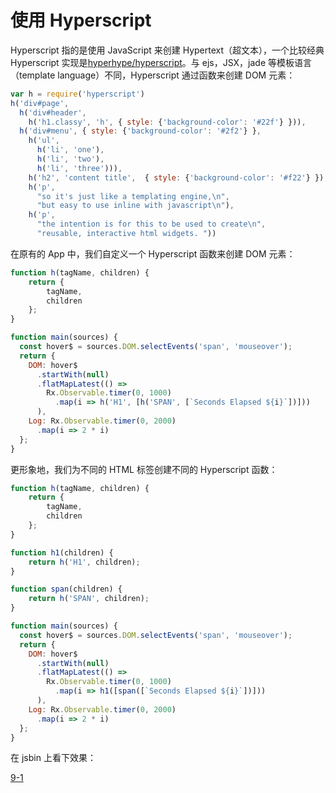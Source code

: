 # 使用 Hyperscript

Hyperscript 指的是使用 JavaScript 来创建 Hypertext（超文本），一个比较经典 Hyperscript 实现是[hyperhype/hyperscript](https://github.com/hyperhype/hyperscript)。与 ejs，JSX，jade 等模板语言（template language）不同，Hyperscript 通过函数来创建 DOM 元素：

```js
var h = require('hyperscript')
h('div#page',
  h('div#header',
    h('h1.classy', 'h', { style: {'background-color': '#22f'} })),
  h('div#menu', { style: {'background-color': '#2f2'} },
    h('ul',
      h('li', 'one'),
      h('li', 'two'),
      h('li', 'three'))),
    h('h2', 'content title',  { style: {'background-color': '#f22'} }),
    h('p',
      "so it's just like a templating engine,\n",
      "but easy to use inline with javascript\n"),
    h('p',
      "the intention is for this to be used to create\n",
      "reusable, interactive html widgets. "))
```

在原有的 App 中，我们自定义一个 Hyperscript 函数来创建 DOM 元素：

```js
function h(tagName, children) {
    return {
        tagName,
        children
    };
}

function main(sources) {
  const hover$ = sources.DOM.selectEvents('span', 'mouseover');
  return {
    DOM: hover$
      .startWith(null)
      .flatMapLatest(() =>
        Rx.Observable.timer(0, 1000)
          .map(i => h('H1', [h('SPAN', [`Seconds Elapsed ${i}`])]))
      ),
    Log: Rx.Observable.timer(0, 2000)
      .map(i => 2 * i)
  };
}
```

更形象地，我们为不同的 HTML 标签创建不同的 Hyperscript 函数：

```js
function h(tagName, children) {
    return {
        tagName,
        children
    };
}

function h1(children) {
    return h('H1', children);
}

function span(children) {
    return h('SPAN', children);
}

function main(sources) {
  const hover$ = sources.DOM.selectEvents('span', 'mouseover');
  return {
    DOM: hover$
      .startWith(null)
      .flatMapLatest(() =>
        Rx.Observable.timer(0, 1000)
          .map(i => h1([span([`Seconds Elapsed ${i}`])]))
      ),
    Log: Rx.Observable.timer(0, 2000)
      .map(i => 2 * i)
  };
}
```

在 jsbin 上看下效果：

[9-1](http://jsbin.com/nuhisuy/34/edit?js,output)
